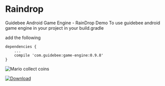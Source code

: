 # Raindrop
Guidebee Android Game Engine - RainDrop Demo
To use guidebee android game engine in your project
in your build.gradle

add the following

```
dependencies {
    ...
    compile 'com.guidebee:game-engine:0.9.8'
}

```

![Mario collect coins](http://i1.wp.com/www.guidebee.com.au/wordpress/wp-content/uploads/2015/11/stretchviewport.png)


[ ![Download](https://api.bintray.com/packages/guidebee/guidebee/GGE/images/download.svg) ](https://bintray.com/guidebee/guidebee/GGE/_latestVersion)